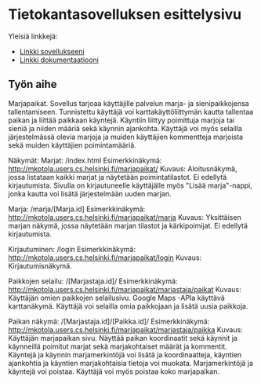 # Tietokantasovelluksen esittelysivu

Yleisiä linkkejä:

* [Linkki sovellukseeni](http://mkotola.users.cs.helsinki.fi/marjapaikat/)
* [Linkki dokumentaatiooni](https://github.com/mikkokotola/Marjapaikat/blob/master/doc/dokumentaatio.pdf)

## Työn aihe

Marjapaikat. Sovellus tarjoaa käyttäjille palvelun marja- ja sienipaikkojensa
tallentamiseen. Tunnistettu käyttäjä voi karttakäyttöliittymän kautta
tallentaa paikan ja liittää paikkaan käyntejä. Käyntiin liittyy poimittuja
marjoja tai sieniä ja niiden määriä sekä käynnin ajankohta. Käyttäjä voi myös
selailla järjestelmässä olevia marjoja ja muiden käyttäjien kommentteja
marjoista sekä muiden käyttäjien poimintamääriä.

Näkymät:
Marjat:
/index.html
Esimerkkinäkymä: http://mkotola.users.cs.helsinki.fi/marjapaikat/
Kuvaus: Aloitusnäkymä, jossa listataan kaikki marjat ja näytetään poimintatilastot. 
Ei edellytä kirjautumista. Sivulla on kirjautuneelle käyttäjälle myös "Lisää marja"-nappi,
jonka kautta voi lisätä järjestelmään uuden marjan.

Marja:
/marja/[Marja.id]
Esimerkkinäkymä: http://mkotola.users.cs.helsinki.fi/marjapaikat/marja
Kuvaus: Yksittäisen marjan näkymä, jossa näytetään marjan tilastot ja kärkipoimijat. 
Ei edellytä kirjautumista.

Kirjautuminen: 
/login
Esimerkkinäkymä: http://mkotola.users.cs.helsinki.fi/marjapaikat/login
Kuvaus: Kirjautumisnäkymä.

Paikkojen selailu:
/[Marjastaja.id]/
Esimerkkinäkymä: http://mkotola.users.cs.helsinki.fi/marjapaikat/marjastaja/paikat
Kuvaus: Käyttäjän omien paikkojen selailusivu. Google Maps -APIa käyttävä karttanäkymä. 
Käyttäjä voi selailla omia paikkojaan ja lisätä uusia paikkoja.

Paikan näkymä:
/[Marjastaja.id]/[Paikka.id]/
Esimerkkinäkymä: http://mkotola.users.cs.helsinki.fi/marjapaikat/marjastaja/paikka
Kuvaus: Käyttäjän marjapaikan sivu. Näyttää paikan koordinaatit sekä käynnit ja 
käynneillä poimitut marjat sekä marjakohtaiset määrät ja kommentit. Käyntejä ja 
käynnin marjamerkintöjä voi lisätä ja koordinaatteja, käyntien ajankohtia ja käyntien 
marjakohtaisia tietoja voi muokata. Marjamerkintöjä ja käyntejä voi poistaa. 
Käyttäjä voi myös poistaa koko marjapaikan.
